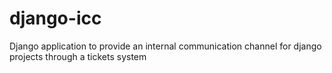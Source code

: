 # django-icc
Django application to provide an internal communication channel for django projects through a tickets system
